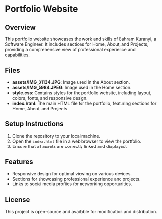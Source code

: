 # Portfolio Website

## Overview
This portfolio website showcases the work and skills of Bahram Kuranyi, a Software Engineer. It includes sections for Home, About, and Projects, providing a comprehensive view of professional experience and capabilities.

## Files
- **assets/IMG_31134.JPG**: Image used in the About section.
- **assets/IMG_5984.JPEG**: Image used in the Home section.
- **style.css**: Contains styles for the portfolio website, including layout, colors, fonts, and responsive design.
- **index.html**: The main HTML file for the portfolio, featuring sections for Home, About, and Projects.

## Setup Instructions
1. Clone the repository to your local machine.
2. Open the `index.html` file in a web browser to view the portfolio.
3. Ensure that all assets are correctly linked and displayed.

## Features
- Responsive design for optimal viewing on various devices.
- Sections for showcasing professional experience and projects.
- Links to social media profiles for networking opportunities.

## License
This project is open-source and available for modification and distribution.